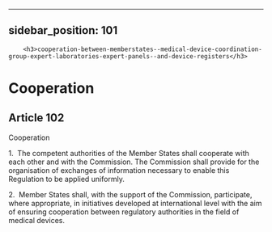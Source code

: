 
---
sidebar_position: 101
---
        <h3>cooperation-between-memberstates--medical-device-coordination-group-expert-laboratories-expert-panels--and-device-registers</h3>
<h1>Cooperation</h1>
<h2>Article 102</h2>
   <p class="stitle-article-norm">Cooperation</p>
   <p class="norm">1.&nbsp;&nbsp;The competent authorities of the 
Member&nbsp;States shall cooperate with each other and with the 
Commission. The Commission shall provide for the organisation of 
exchanges of information necessary to enable this Regulation to be 
applied uniformly.</p>
   <p class="norm">2.&nbsp;&nbsp;Member&nbsp;States shall, with the 
support of the Commission, participate, where appropriate, in 
initiatives developed at international level with the aim of ensuring 
cooperation between regulatory authorities in the field of medical 
devices.</p>